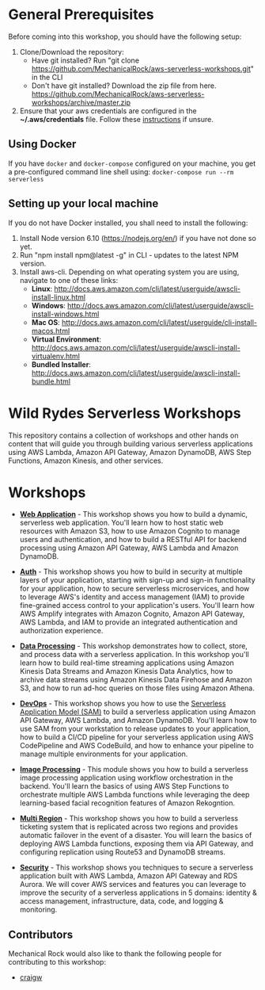 # General Prerequisites
Before coming into this workshop, you should have the following setup:  

1. Clone/Download the repository:
    - Have git installed? Run "git clone https://github.com/MechanicalRock/aws-serverless-workshops.git" in the CLI
    - Don't have git installed? Download the zip file from here. https://github.com/MechanicalRock/aws-serverless-workshops/archive/master.zip
2. Ensure that your aws credentials are configured in the **~/.aws/credentials** file. Follow these [instructions](http://docs.aws.amazon.com/sdk-for-java/v1/developer-guide/setup-credentials.html) if unsure.

## Using Docker
If you have `docker` and `docker-compose` configured on your machine, you get a pre-configured command line shell using: `docker-compose run --rm serverless`

## Setting up your local machine

If you do not have Docker installed, you shall need to install the following:

1. Install Node version 6.10 (https://nodejs.org/en/) if you have not done so yet.  
2. Run "npm install npm@latest -g" in CLI - updates to the latest NPM version.  
3. Install aws-cli. Depending on what operating system you are using, navigate to one of these links:
    - **Linux**: http://docs.aws.amazon.com/cli/latest/userguide/awscli-install-linux.html
    - **Windows**: http://docs.aws.amazon.com/cli/latest/userguide/awscli-install-windows.html  
    - **Mac OS**: http://docs.aws.amazon.com/cli/latest/userguide/cli-install-macos.html  
    - **Virtual Environment**: http://docs.aws.amazon.com/cli/latest/userguide/awscli-install-virtualenv.html  
    - **Bundled Installer**: http://docs.aws.amazon.com/cli/latest/userguide/awscli-install-bundle.html  

# Wild Rydes Serverless Workshops

This repository contains a collection of workshops and other hands on content that will guide you through building various serverless applications using AWS Lambda, Amazon API Gateway, Amazon DynamoDB, AWS Step Functions, Amazon Kinesis, and other services.

# Workshops

- [**Web Application**](WebApplication) - This workshop shows you how to build a dynamic, serverless web application. You'll learn how to host static web resources with Amazon S3, how to use Amazon Cognito to manage users and authentication, and how to build a RESTful API for backend processing using Amazon API Gateway, AWS Lambda and Amazon DynamoDB.

- [**Auth**](Auth) - This workshop shows you how to build in security at multiple layers of your application, starting with sign-up and sign-in functionality for your application, how to secure serverless microservices, and how to leverage AWS's identity and access management (IAM) to provide fine-grained access control to your application's users. You'll learn how AWS Amplify integrates with Amazon Cognito, Amazon API Gateway, AWS Lambda, and IAM to provide an integrated authentication and authorization experience.

- [**Data Processing**](https://dataprocessing.wildrydes.com) - This workshop demonstrates how to collect, store, and process data with a serverless application. In this workshop you'll learn how to build real-time streaming applications using Amazon Kinesis Data Streams and Amazon Kinesis Data Analytics, how to archive data streams using Amazon Kinesis Data Firehose and Amazon S3, and how to run ad-hoc queries on those files using Amazon Athena.

- [**DevOps**](DevOps) - This workshop shows you how to use the [Serverless Application Model (SAM)](https://github.com/awslabs/serverless-application-model) to build a serverless application using Amazon API Gateway, AWS Lambda, and Amazon DynamoDB. You'll learn how to use SAM from your workstation to release updates to your application, how to build a CI/CD pipeline for your serverless application using AWS CodePipeline and AWS CodeBuild, and how to enhance your pipeline to manage multiple environments for your application.

- [**Image Processing**](ImageProcessing) - This module shows you how to build a serverless image processing application using workflow orchestration in the backend. You'll learn the basics of using AWS Step Functions to orchestrate multiple AWS Lambda functions while leveraging the deep learning-based facial recognition features of Amazon Rekogntion.

- [**Multi Region**](MultiRegion) - This workshop shows you how to build a serverless ticketing system that is replicated across two regions and provides automatic failover in the event of a disaster. You will learn the basics of deploying AWS Lambda functions, exposing them via API Gateway, and configuring replication using Route53 and DynamoDB streams.

- [**Security**](https://github.com/aws-samples/aws-serverless-security-workshop) - This workshop shows you techniques to secure a serverless application built with AWS Lambda, Amazon API Gateway and RDS Aurora. We will cover AWS services and features you can leverage to improve the security of a serverless applications in 5 domains: identity & access management, infrastructure, data, code, and logging & monitoring.

## Contributors
Mechanical Rock would also like to thank the following people for contributing to this workshop:
* [craigw](https://github.com/craigw)